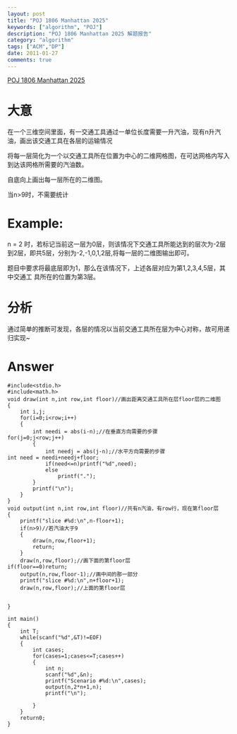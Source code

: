```yaml
---
layout: post
title: "POJ 1806 Manhattan 2025"
keywords: ["algorithm", "POJ"]
description: "POJ 1806 Manhattan 2025 解题报告"
category: "algorithm"
tags: ["ACM","DP"]
date: 2011-01-27
comments: true
---
```

[POJ 1806 Manhattan 2025 ](http://poj.org/problem?id=1806)

# 大意

在一个三维空间里面，有一交通工具通过一单位长度需要一升汽油，现有n升汽油，画出该交通工具在各层的运输情况
      
将每一层简化为一个以交通工具所在位置为中心的二维网格图，在可达网格内写入到达该网格所需要的汽油数。

   自底向上画出每一层所在的二维图。

   当n>9时，不需要统计

# Example:

 n = 2 时，若标记当前这一层为0层，则该情况下交通工具所能达到的层次为-2层到2层，即共5层，分别为-2,-1,0,1,2层,将每一层的二维图输出即可。
 
题目中要求将最底层即为1，那么在该情况下，上述各层对应为第1,2,3,4,5层，其中交通工
具所在的位置为第3层。

# 分析
 通过简单的推断可发现，各层的情况以当前交通工具所在层为中心对称，故可用递归实现~

 
# Answer

```
#include<stdio.h>
#include<math.h>
void draw(int n,int row,int floor)//画出距离交通工具所在层floor层的二维图
{
    int i,j;
    for(i=0;i<row;i++)
    {
        int needi = abs(i-n);//在垂直方向需要的步骤
for(j=0;j<row;j++)
        {
            int needj = abs(j-n);//水平方向需要的步骤
int need = needi+needj+floor;
            if(need<=n)printf("%d",need);
            else
                printf(".");
        }
        printf("\n");
    }
}
void output(int n,int row,int floor)//共有n汽油，有row行，现在第floor层
{
    printf("slice #%d:\n",n-floor+1);
    if(n>9)//若汽油大于9
    {
        draw(n,row,floor+1);
        return;
    }
    draw(n,row,floor);//画下面的第floor层
if(floor==0)return;
    output(n,row,floor-1);//画中间的那一部分
    printf("slice #%d:\n",n+floor+1);
    draw(n,row,floor);//上面的第floor层


}

int main()
{
    int T;
    while(scanf("%d",&T)!=EOF)
    {
        int cases;
        for(cases=1;cases<=T;cases++)
        {
            int n;
            scanf("%d",&n);
            printf("Scenario #%d:\n",cases);
            output(n,2*n+1,n);
            printf("\n");

        }
    }
    return0;
}
```
